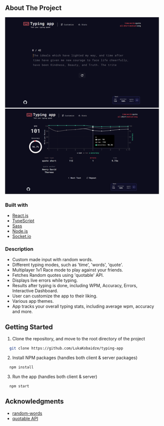 ## About The Project

![Project image](screenshot-one.png)
![Project image](screenshot-two.png)

### Built with

- [React.js](https://reactjs.org/)
- [TypeScript](https://www.typescriptlang.org/)
- [Sass](https://sass-lang.com/)
- [Node.js](https://nodejs.org/en)
- [Socket.io](https://socket.io/)

### Description

- Custom made input with random words.
- Different typing modes, such as 'time', 'words', 'quote'.
- Multiplayer 1v1 Race mode to play against your friends.
- Fetches Random quotes using 'quotable' API.
- Displays live errors while typing.
- Results after typing is done, including WPM, Accuracy, Errors, Interactive Dashboard.
- User can customize the app to their liking.
- Various app themes.
- App tracks your overall typing stats, including average wpm, accuracy and more.

## Getting Started

1. Clone the repository, and move to the root directory of the project

```sh
  git clone https://github.com/LukaKobaidze/typing-app
```

2. Install NPM packages (handles both client & server packages)

```sh
  npm install
```

3. Run the app (handles both client & server)

```sh
  npm start
```

## Acknowledgments

- [random-words](https://github.com/apostrophecms/random-words)
- [quotable API](https://github.com/lukePeavey/quotable)
